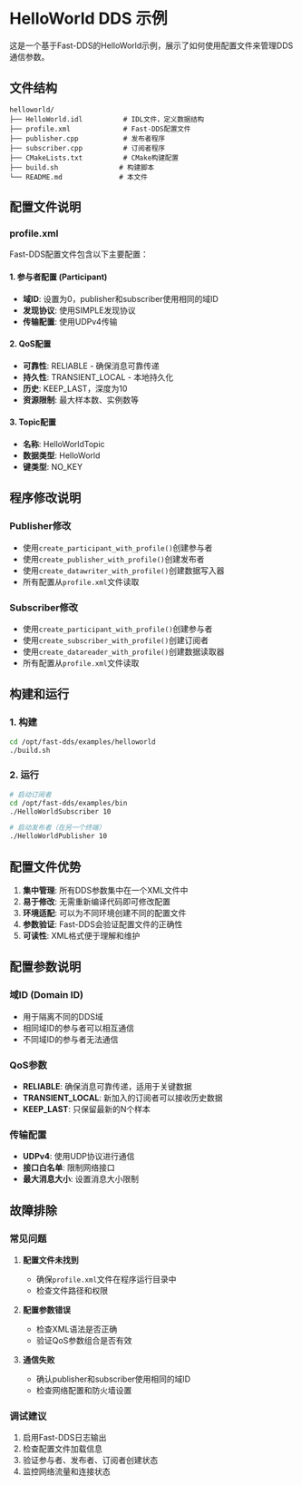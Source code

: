 # HelloWorld DDS 示例

这是一个基于Fast-DDS的HelloWorld示例，展示了如何使用配置文件来管理DDS通信参数。

## 文件结构

```
helloworld/
├── HelloWorld.idl          # IDL文件，定义数据结构
├── profile.xml             # Fast-DDS配置文件
├── publisher.cpp           # 发布者程序
├── subscriber.cpp          # 订阅者程序
├── CMakeLists.txt          # CMake构建配置
├── build.sh               # 构建脚本
└── README.md              # 本文件
```

## 配置文件说明

### profile.xml

Fast-DDS配置文件包含以下主要配置：

#### 1. 参与者配置 (Participant)
- **域ID**: 设置为0，publisher和subscriber使用相同的域ID
- **发现协议**: 使用SIMPLE发现协议
- **传输配置**: 使用UDPv4传输

#### 2. QoS配置
- **可靠性**: RELIABLE - 确保消息可靠传递
- **持久性**: TRANSIENT_LOCAL - 本地持久化
- **历史**: KEEP_LAST，深度为10
- **资源限制**: 最大样本数、实例数等

#### 3. Topic配置
- **名称**: HelloWorldTopic
- **数据类型**: HelloWorld
- **键类型**: NO_KEY

## 程序修改说明

### Publisher修改
- 使用`create_participant_with_profile()`创建参与者
- 使用`create_publisher_with_profile()`创建发布者
- 使用`create_datawriter_with_profile()`创建数据写入器
- 所有配置从`profile.xml`文件读取

### Subscriber修改
- 使用`create_participant_with_profile()`创建参与者
- 使用`create_subscriber_with_profile()`创建订阅者
- 使用`create_datareader_with_profile()`创建数据读取器
- 所有配置从`profile.xml`文件读取

## 构建和运行

### 1. 构建
```bash
cd /opt/fast-dds/examples/helloworld
./build.sh
```

### 2. 运行
```bash
# 启动订阅者
cd /opt/fast-dds/examples/bin
./HelloWorldSubscriber 10

# 启动发布者（在另一个终端）
./HelloWorldPublisher 10
```

## 配置文件优势

1. **集中管理**: 所有DDS参数集中在一个XML文件中
2. **易于修改**: 无需重新编译代码即可修改配置
3. **环境适配**: 可以为不同环境创建不同的配置文件
4. **参数验证**: Fast-DDS会验证配置文件的正确性
5. **可读性**: XML格式便于理解和维护

## 配置参数说明

### 域ID (Domain ID)
- 用于隔离不同的DDS域
- 相同域ID的参与者可以相互通信
- 不同域ID的参与者无法通信

### QoS参数
- **RELIABLE**: 确保消息可靠传递，适用于关键数据
- **TRANSIENT_LOCAL**: 新加入的订阅者可以接收历史数据
- **KEEP_LAST**: 只保留最新的N个样本

### 传输配置
- **UDPv4**: 使用UDP协议进行通信
- **接口白名单**: 限制网络接口
- **最大消息大小**: 设置消息大小限制

## 故障排除

### 常见问题

1. **配置文件未找到**
   - 确保`profile.xml`文件在程序运行目录中
   - 检查文件路径和权限

2. **配置参数错误**
   - 检查XML语法是否正确
   - 验证QoS参数组合是否有效

3. **通信失败**
   - 确认publisher和subscriber使用相同的域ID
   - 检查网络配置和防火墙设置

### 调试建议

1. 启用Fast-DDS日志输出
2. 检查配置文件加载信息
3. 验证参与者、发布者、订阅者创建状态
4. 监控网络流量和连接状态
